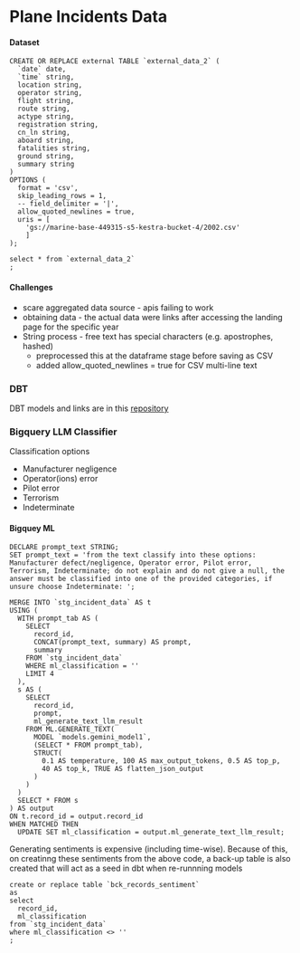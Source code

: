 # Plane Incidents Data


#### Dataset 
```
CREATE OR REPLACE external TABLE `external_data_2` (
  `date` date,
  `time` string,
  location string,
  operator string,
  flight string,
  route string,
  actype string,
  registration string,
  cn_ln string,
  aboard string, 
  fatalities string, 
  ground string, 
  summary string
)
OPTIONS (
  format = 'csv',
  skip_leading_rows = 1,
  -- field_delimiter = '|',
  allow_quoted_newlines = true,
  uris = [
    'gs://marine-base-449315-s5-kestra-bucket-4/2002.csv'
    ]
);

select * from `external_data_2`
;
```

#### Challenges
- scare aggregated data source - apis failing to work
- obtaining data - the actual data were links after accessing the landing page for the specific year
- String process - free text has special characters (e.g. apostrophes, hashed) 
  - preprocessed this at the dataframe stage before saving as CSV
  - added allow_quoted_newlines = true for CSV multi-line text

### DBT 
DBT models and links are in this [repository](https://github.com/dakn2005/dbt_capstone_repo)

### Bigquery LLM Classifier
Classification options
- Manufacturer negligence 
- Operator(ions) error
- Pilot error
- Terrorism
- Indeterminate

#### Bigquey ML
```
DECLARE prompt_text STRING;
SET prompt_text = 'from the text classify into these options: Manufacturer defect/negligence, Operator error, Pilot error, Terrorism, Indeterminate; do not explain and do not give a null, the answer must be classified into one of the provided categories, if unsure choose Indeterminate: ';

MERGE INTO `stg_incident_data` AS t
USING (
  WITH prompt_tab AS (
    SELECT 
      record_id,
      CONCAT(prompt_text, summary) AS prompt,
      summary
    FROM `stg_incident_data`
    WHERE ml_classification = ''
    LIMIT 4
  ),
  s AS (
    SELECT 
      record_id,
      prompt,
      ml_generate_text_llm_result
    FROM ML.GENERATE_TEXT(
      MODEL `models.gemini_model1`,
      (SELECT * FROM prompt_tab),
      STRUCT(
        0.1 AS temperature, 100 AS max_output_tokens, 0.5 AS top_p,
        40 AS top_k, TRUE AS flatten_json_output
      )
    )
  )
  SELECT * FROM s
) AS output
ON t.record_id = output.record_id
WHEN MATCHED THEN
  UPDATE SET ml_classification = output.ml_generate_text_llm_result;
```

Generating sentiments is expensive (including time-wise). Because of this, on creatinng these sentiments from the above code, a back-up table is also created that will act as a seed in dbt when re-runnning models

```
create or replace table `bck_records_sentiment`
as
select 
  record_id, 
  ml_classification
from `stg_incident_data`
where ml_classification <> ''
;
```

